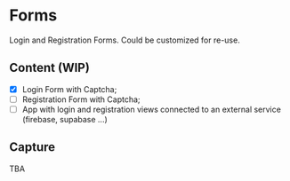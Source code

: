 # Forms

Login and Registration Forms. Could be customized for re-use.
 
## Content (WIP)
- [x] Login Form with Captcha;
- [ ] Registration Form with Captcha;
- [ ] App with login and registration views connected to an external service (firebase, supabase ...)

## Capture
TBA 

